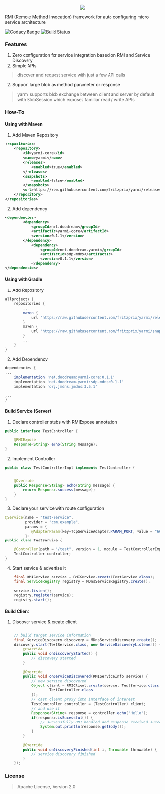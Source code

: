 <p align="center"><img src="https://s33.postimg.cc/getb2kc33/LOGO_YARMI_Hzt_500px.png"></p>

RMI (Remote Method Invocation) framework for auto configuring micro service architecture  
 
[![Codacy Badge](https://api.codacy.com/project/badge/Grade/5c9f40d574c64e629af11f284c447bea)](https://www.codacy.com/app/innocentevil0914/yarmi?utm_source=github.com&amp;utm_medium=referral&amp;utm_content=fritzprix/yarmi&amp;utm_campaign=Badge_Grade)
[![Build Status](https://travis-ci.org/fritzprix/yarmi.svg?branch=master)](https://travis-ci.org/fritzprix/yarmi)
### Features
1. Zero configuration for service integration based on RMI and Service Discovery
1. Simple APIs
>  discover and request service with just a few API calls
2. Support large blob as method parameter or response
> yarmi supports blob exchange between client and server by default with BlobSession which exposes familiar read / write APIs    



### How-To

#### Using with Maven
1. Add Maven Repository
```xml
<repositories>
    <repository>
        <id>yarmi-core</id>
        <name>yarmi</name>
        <releases>
            <enabled>true</enabled>
        </releases>
        <snapshots>
            <enabled>false</enabled>
        </snapshots>
        <url>https://raw.githubusercontent.com/fritzprix/yarmi/releases</url>
    </repository>
</repositories>
```
2. Add dependency 
```xml
<dependencies>
        <dependency>
            <groupId>net.doodream</groupId>
            <artifactId>yarmi-core</artifactId>
            <version>0.1.1</version>
        </dependency>
            <dependency>
                <groupId>net.doodream.yarmi</groupId>
                <artifactId>sdp-mdns</artifactId>
                <version>0.1.1</version>
            </dependency>
</dependencies>
```


#### Using with Gradle
1. Add Repository
```groovy
allprojects {
    repositories {
        ...
        maven {
            url 'https://raw.githubusercontent.com/fritzprix/yarmi/releases'
        }
        maven {
            url 'https://raw.githubusercontent.com/fritzprix/yarmi/snapshots'
        }
        ...
    }
}
```
2. Add Dependency
```groovy
dependencies {
...
    implementation 'net.doodream:yarmi-core:0.1.1'
    implementation 'net.doodream.yarmi:sdp-mdns:0.1.1'
    implementation 'org.jmdns:jmdns:3.5.1'

...
}
```

#### Build Service (Server)
1. Declare controller stubs with RMIExpose annotation 
```java
public interface TestController {

    @RMIExpose
    Response<String> echo(String message);
} 
```     
2. Implement Controller 
```java
public class TestControllerImpl implements TestController {


    @Override
    public Response<String> echo(String message) {
        return Response.success(message);
    }
}  
``` 
3. Declare your service with route configuration
```java
@Service(name = "test-service",
         provider = "com.example",
         params = {
            @AdapterParam(key=TcpServiceAdapter.PARAM_PORT, value = "6644")
         })
public class TestService {

    @Controller(path = "/test", version = 1, module = TestControllerImpl.class)
    TestController controller;
}

```   
4. Start service & advertise it 
```java
    final RMIService service = RMIService.create(TestService.class);
    final ServiceRegistry registry = MDnsServiceRegistry.create();
    
    service.listen();
    registry.register(service);
    registry.start();
```

#### Build Client
1. Discover service & create client
```java

    // build target service information
    final ServiceDiscovery discovery = MDnsServiceDiscovery.create();
    discovery.start(TestService.class, new ServiceDiscoveryListener() {
        @Override
        public void onDiscoveryStarted() {
            // discovery started
        }

        @Override
        public void onServiceDiscovered(RMIServiceInfo service) {
            // new service discovered
            Object client = RMIClient.create(servce, TestService.class, new Class[] {
                    TestController.class
            });
            // cast client proxy into interface of interest
            TestController controller = (TestController) client;
            // and use it 
            Response<String> response = controller.echo("Hello");
            if(response.isSucessful()) {
                // successfully RMI handled and response received successfully
                System.out.println(response.getBody());
            }
        }

        @Override
        public void onDiscoveryFinished(int i, Throwable throwable) {
            // service discovery finished
        }
    });

```

### License
> Apache License, Version 2.0
